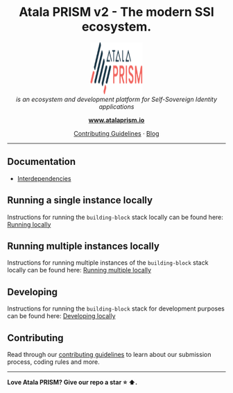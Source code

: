 <h1 align="center">Atala PRISM v2 - The modern SSI ecosystem.</h1>
<p align="center">
  <img src="docs/images/logos/atala-prism-logo.svg" alt="atala-prism-logo" width="120px" height="120px" />
  <br>
  <i> is an ecosystem and development platform for Self-Sovereign Identity applications
  </i>
  <br>
</p>
<p align="center">
  <a href="https://www.atalaprism.io">
    <strong>www.atalaprism.io</strong>
  </a>
  <br>
</p>
<p align="center">
  <a href="CONTRIBUTING.md">Contributing Guidelines</a> · <a href="https://blog.atalaprism.io/">Blog</a>
</p>
<hr>

## Documentation

<!-- FIXME * [OpenAPI docs](openapi) -->

* [Interdependencies](./Interdependencies.md)

## Running a single instance locally

Instructions for running the `building-block` stack locally can be found here: [Running locally](infrastructure/local/README.md)

## Running multiple instances locally

Instructions for running multiple instances of the `building-block` stack locally can be found here: [Running multiple locally](infrastructure/multi/README.md)

## Developing

Instructions for running the `building-block` stack for development purposes can be found here: [Developing locally](infrastructure/local/README.md)


## Contributing

Read through our [contributing guidelines][contributing] to learn about our submission process, coding rules and more.

<hr>

**Love Atala PRISM? Give our repo a star :star: :arrow_up:.**

[openapi]: docs/README.md
[contributing]: CONTRIBUTING.md
